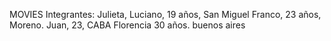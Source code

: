 MOVIES
Integrantes:
 Julieta,
 Luciano, 19 años, San Miguel
 Franco, 23 años, Moreno.
 Juan, 23, CABA
 Florencia 30 años. buenos aires

